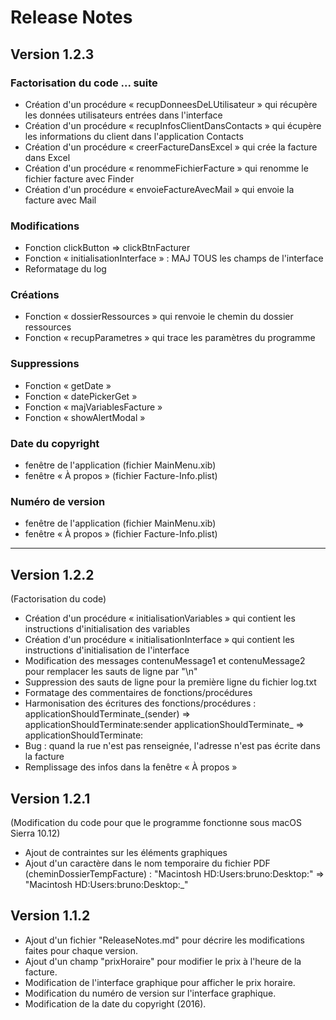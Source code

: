 # Release Notes

## Version 1.2.3

### Factorisation du code ... suite

- Création d'un procédure « recupDonneesDeLUtilisateur » qui récupère les données utilisateurs entrées dans l'interface
- Création d'un procédure « recupInfosClientDansContacts » qui écupère les informations du client dans l'application Contacts
- Création d'un procédure « creerFactureDansExcel » qui crée la facture dans Excel
- Création d'un procédure « renommeFichierFacture » qui renomme le fichier facture avec Finder
- Création d'un procédure « envoieFactureAvecMail » qui envoie la facture avec Mail


### Modifications

- Fonction clickButton => clickBtnFacturer
- Fonction « initialisationInterface » : MAJ TOUS les champs de l'interface
- Reformatage du log


### Créations

- Fonction « dossierRessources » qui renvoie le chemin du dossier ressources
- Fonction « recupParametres » qui trace les paramètres du programme


### Suppressions

- Fonction « getDate »
- Fonction « datePickerGet »
- Fonction « majVariablesFacture »
- Fonction « showAlertModal »


### Date du copyright

- fenêtre de l'application (fichier MainMenu.xib)
- fenêtre « À propos » (fichier Facture-Info.plist)


### Numéro de version

- fenêtre de l'application (fichier MainMenu.xib)
- fenêtre « À propos » (fichier Facture-Info.plist)


---

## Version 1.2.2

(Factorisation du code)
- Création d'un procédure « initialisationVariables » qui contient les instructions d'initialisation des variables
- Création d'un procédure « initialisationInterface » qui contient les instructions d'initialisation de l'interface
- Modification des messages contenuMessage1 et contenuMessage2 pour remplacer les sauts de ligne par "\n"
- Suppression des sauts de ligne pour la première ligne du fichier log.txt
- Formatage des commentaires de fonctions/procédures
- Harmonisation des écritures des fonctions/procédures :
applicationShouldTerminate_(sender) => applicationShouldTerminate:sender
applicationShouldTerminate_         => applicationShouldTerminate:
- Bug : quand la rue n'est pas renseignée, l'adresse n'est pas écrite dans la facture
- Remplissage des infos dans la fenêtre « À propos »

## Version 1.2.1

(Modification du code pour que le programme fonctionne sous macOS Sierra 10.12)
- Ajout de contraintes sur les éléments graphiques
- Ajout d'un caractère dans le nom temporaire du fichier PDF (cheminDossierTempFacture) :
"Macintosh HD:Users:bruno:Desktop:" => "Macintosh HD:Users:bruno:Desktop:_"


## Version 1.1.2

- Ajout d'un fichier "ReleaseNotes.md" pour décrire les modifications faites pour chaque version.
- Ajout d'un champ "prixHoraire" pour modifier le prix à l'heure de la facture.
- Modification de l'interface graphique pour afficher le prix horaire.
- Modification du numéro de version sur l'interface graphique.
- Modification de la date du copyright (2016).
